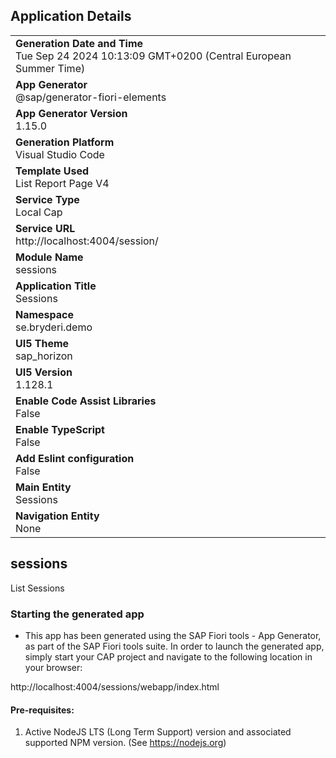 ## Application Details
|               |
| ------------- |
|**Generation Date and Time**<br>Tue Sep 24 2024 10:13:09 GMT+0200 (Central European Summer Time)|
|**App Generator**<br>@sap/generator-fiori-elements|
|**App Generator Version**<br>1.15.0|
|**Generation Platform**<br>Visual Studio Code|
|**Template Used**<br>List Report Page V4|
|**Service Type**<br>Local Cap|
|**Service URL**<br>http://localhost:4004/session/|
|**Module Name**<br>sessions|
|**Application Title**<br>Sessions|
|**Namespace**<br>se.bryderi.demo|
|**UI5 Theme**<br>sap_horizon|
|**UI5 Version**<br>1.128.1|
|**Enable Code Assist Libraries**<br>False|
|**Enable TypeScript**<br>False|
|**Add Eslint configuration**<br>False|
|**Main Entity**<br>Sessions|
|**Navigation Entity**<br>None|

## sessions

List Sessions

### Starting the generated app

-   This app has been generated using the SAP Fiori tools - App Generator, as part of the SAP Fiori tools suite.  In order to launch the generated app, simply start your CAP project and navigate to the following location in your browser:

http://localhost:4004/sessions/webapp/index.html

#### Pre-requisites:

1. Active NodeJS LTS (Long Term Support) version and associated supported NPM version.  (See https://nodejs.org)


